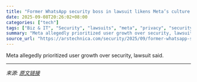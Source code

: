 ```yaml
---
title: "Former WhatsApp security boss in lawsuit likens Meta’s culture to a “cult”"
date: 2025-09-08T20:26:02+08:00
categories: ["tech"]
tags: ["Biz & IT", "Security", "lawsuits", "meta", "privacy", "security", "whatsapp"]
summary: "Meta allegedly prioritized user growth over security, lawsuit said."
source_url: "https://arstechnica.com/security/2025/09/former-whatsapp-security-boss-sues-meta-for-systemic-cybersecurity-failures/"
---
```


Meta allegedly prioritized user growth over security, lawsuit said.

---

*来源: [原文链接](https://arstechnica.com/security/2025/09/former-whatsapp-security-boss-sues-meta-for-systemic-cybersecurity-failures/)*
